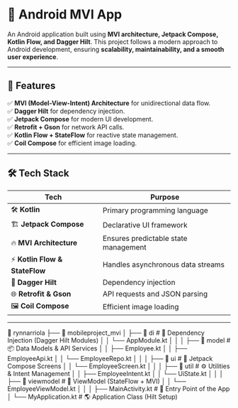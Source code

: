 # 🚀 Android MVI App

An Android application built using 
**MVI architecture, Jetpack Compose, Kotlin Flow, and Dagger Hilt**. 
This project follows a modern approach to Android development, ensuring 
**scalability, maintainability, and a smooth user experience**.

---

## 📱 Features
✅ **MVI (Model-View-Intent) Architecture** for unidirectional data flow.  
✅ **Dagger Hilt** for dependency injection.  
✅ **Jetpack Compose** for modern UI development.  
✅ **Retrofit + Gson** for network API calls.  
✅ **Kotlin Flow + StateFlow** for reactive state management.  
✅ **Coil Compose** for efficient image loading.

---

## 🛠 Tech Stack

| Tech | Purpose |
|------|---------|
| 🛠 **Kotlin** | Primary programming language |
| 🏗 **Jetpack Compose** | Declarative UI framework |
| 🔥 **MVI Architecture** | Ensures predictable state management |
| ⚡ **Kotlin Flow & StateFlow** | Handles asynchronous data streams |
| 🔧 **Dagger Hilt** | Dependency injection |
| 🌐 **Retrofit & Gson** | API requests and JSON parsing |
| 🖼 **Coil Compose** | Efficient image loading |

---
📂 rynnarriola
├── 📂 mobileproject_mvi
│   ├── 📂 di           # 🔧 Dependency Injection (Dagger Hilt Modules)
│   │   └── AppModule.kt
│   │
│   ├── 📂 model        # 📦 Data Models & API Services
│   │   ├── Employee.kt
│   │   ├── EmployeeApi.kt
│   │   └── EmployeeRepo.kt
│   │
│   ├── 📂 ui           # 🎨 Jetpack Compose Screens
│   │   └── EmployeeScreen.kt
│   │
│   ├── 📂 util         # ⚙️ Utilities & Intent Management
│   │   ├── EmployeeIntent.kt
│   │   └── UiState.kt
│   │
│   ├── 📂 viewmodel    # 🧠 ViewModel (StateFlow + MVI)
│   │   └── EmployeeViewModel.kt
│   │
│   ├── MainActivity.kt   # 🚀 Entry Point of the App
│   └── MyApplication.kt  # 🌎 Application Class (Hilt Setup)
